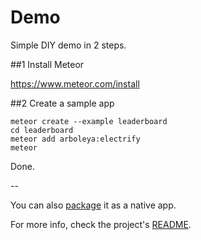 # Demo

Simple DIY demo in 2 steps.

##1 Install Meteor

https://www.meteor.com/install

##2 Create a sample app

````shell
meteor create --example leaderboard
cd leaderboard
meteor add arboleya:electrify
meteor
````

Done.

--

You can also [package](/arboleya/electrify#packaging) it as a native app.

For more info, check the project's [README](README.md).